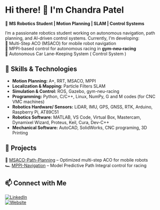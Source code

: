 # Hi there! 👋 I'm Chandra Patel  

🚀 **MS Robotics Student | Motion Planning | SLAM | Control Systems**  

I’m a passionate robotics student working on autonomous navigation, path planning, and AI-driven control systems. Currently, I’m developing:  
🔹 Multi-Step ACO (MSACO) for mobile robot navigation  
🔹 MPPI-based control for autonomous racing in **gym-neu-racing**  
🔹 Autonomous Car Lane-Keeping System ( Control System )

## 🔧 Skills & Technologies  
- **Motion Planning:**            A*, RRT, MSACO, MPPI  
- **Localization & Mapping:**     Particle Filters SLAM  
- **Simulation & Control:**       ROS, Gazebo, gym-neu-racing  
- **Programming:**                Python, C/C++, Linux, NumPy, G and M codes (for CNC VMC machines)
- **Robotics Hardware/ Sensors:** LiDAR, IMU, GPS, GNSS, RTK, Arduino, Raspberry Pi, AT89C51
- **Robotics Software:**          MATLAB, VS Code, Virtual Box, Mastercam, Dynamixel Wizard, Proteus, Keil, Cura, Dev-C++
- **Mechanical Software:**        AutoCAD, SolidWorks, CNC programing, 3D Printing


## 📌 Projects  
🎯 [MSACO-Path-Planning](https://github.com/yourusername/MSACO-Path-Planning) – Optimized multi-step ACO for mobile robots  
🏎️ [MPPI-Navigation](https://github.com/yourusername/MPPI-Navigation) – Model Predictive Path Integral control for racing  

## 📫 Connect with Me  
[![LinkedIn](https://img.shields.io/badge/-LinkedIn-blue?style=flat&logo=linkedin)](https://www.linkedin.com/in/chandrapatel16/)   
[![Website](https://img.shields.io/badge/-Portfolio-lightgrey?style=flat&logo=google-chrome)](https://yourwebsite.com)  



<!---
ChandraPatel03/ChandraPatel03 is a ✨ special ✨ repository because its `README.md` (this file) appears on your GitHub profile.
You can click the Preview link to take a look at your changes.
--->
